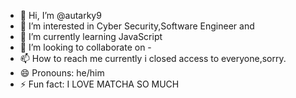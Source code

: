 - 👋 Hi, I’m @autarky9
- 👀 I’m interested in Cyber Security,Software Engineer and 
- 🌱 I’m currently learning JavaScript
- 💞️ I’m looking to collaborate on -
- 📫 How to reach me currently i closed access to everyone,sorry.
- 😄 Pronouns: he/him
- ⚡ Fun fact: I LOVE MATCHA SO MUCH 

<!---
autarky9/autarky9 is a ✨ special ✨ repository because its `README.md` (this file) appears on your GitHub profile.
You can click the Preview link to take a look at your changes.
--->
